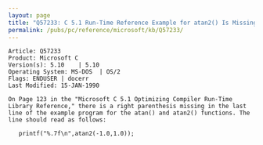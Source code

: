```yaml
---
layout: page
title: "Q57233: C 5.1 Run-Time Reference Example for atan2() Is Missing ")""
permalink: /pubs/pc/reference/microsoft/kb/Q57233/
---
```


	Article: Q57233
	Product: Microsoft C
	Version(s): 5.10    | 5.10
	Operating System: MS-DOS  | OS/2
	Flags: ENDUSER | docerr
	Last Modified: 15-JAN-1990
	
	On Page 123 in the "Microsoft C 5.1 Optimizing Compiler Run-Time
	Library Reference," there is a right parenthesis missing in the last
	line of the example program for the atan() and atan2() functions. The
	line should read as follows:
	
	   printf("%.7f\n",atan2(-1.0,1.0));
